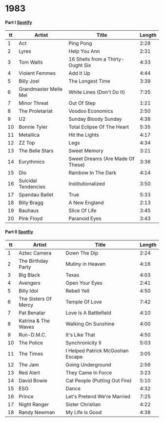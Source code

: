 # 1983

#### Part I [Spotify](https://open.spotify.com/embed/user/onepointone/playlist/2M47qdYYmb4VWe9j3GKZ3r)
tt|Artist|Title|Length
--|-----|-----|------
1 | Act | Ping Pong | 2:28
2 | Lyres | Help You Ann | 2:31
3 | Tom Waits | 16 Shells from a Thirty-Ought Six | 4:33
4 | Violent Femmes | Add It Up | 4:44
5 | Billy Joel | The Longest Time | 3:39
6 | Grandmaster Melle Mel | White Lines (Don't Do It) | 7:35
7 | Minor Threat | Out Of Step | 1:21
8 | The Proletariat | Voodoo Economics | 2:50
9 | U2 | Sunday Bloody Sunday | 4:38
10 | Bonnie Tyler | Total Eclipse Of The Heart | 5:35
11 | Metallica | Hit the Lights | 4:17
12 | ZZ Top | Legs | 4:34
13 | The Belle Stars | Sweet Memory | 3:21
14 | Eurythmics | Sweet Dreams (Are Made Of These) | 3:36
15 | Dio | Rainbow In The Dark | 4:14
16 | Suicidal Tendencies | Institutionalized | 3:50
17 | Spandau Ballet | True | 5:33
18 | Billy Bragg | A New England | 2:13
19 | Bauhaus | Slice Of Life | 3:45
20 | Pink Floyd | Paranoid Eyes | 3:43

#### Part II [Spotfiy](https://open.spotify.com/embed/user/onepointone/playlist/5fwqgNJfftugjGdBiJ91bF)
tt|Artist|Title|Length
--|-----|-----|------
1 | Aztec Camera | Down The Dip | 2:24
2 | The Birthday Party | Mutiny in Heaven | 4:16
3 | Big Black | Texas | 4:03
4 | Avengers | Open Your Eyes | 2:41
5 | Billy Idol | Rebell Yell | 4:50
6 | The Sisters Of Mercy | Temple Of Love | 7:42
7 | Pat Benatar | Love Is A Battlefield | 4:10
8 | Katrina & The Waves | Walking On Sunshine | 4:00
9 | Run-D.M.C. | It's Like That | 4:50
10 | The Police | Synchronicity II | 5:03
11 | The Times | I Helped Patrick McGoohan Escape | 3:05
12 | The Jam | Going Underground | 2:56
13 | Red Alert | They Came In Force | 3:23
14 | David Bowie | Cat People (Putting Out Fire) | 5:10
15 | ESG | Dance | 4:32
16 | Prince | Let's Pretend We're Married | 7:25
17 | Night Ranger | Sister Christian | 4:22
18 | Randy Newman | My Life Is Good | 4:38
